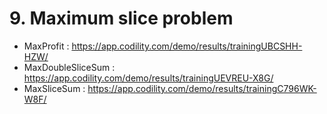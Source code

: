 # 9. Maximum slice problem
- MaxProfit : https://app.codility.com/demo/results/trainingUBCSHH-HZW/
- MaxDoubleSliceSum : https://app.codility.com/demo/results/trainingUEVREU-X8G/
- MaxSliceSum : https://app.codility.com/demo/results/trainingC796WK-W8F/

